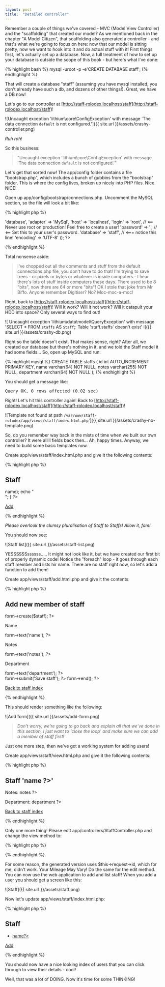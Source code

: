 ```yaml
---
layout: post
title:  "Detailed controller"
---
```


Remember a couple of things we've covered - MVC (Model View Controller) and the "scaffolding" that created our model? As we mentioned back in the chapter "A Model Citizen", that scaffolding also generated a controller - and that's what we're going to focus on here: now that our model is sitting pretty, now we want to hook into it and do actual stuff with it! First things first, let's actually set up a database. Now, a full treatment of how to set up your database is outside the scope of this book - but here's what I've done:

{% highlight bash %}
    mysql -uroot -p -e'CREATE DATABASE staff';
{% endhighlight %}

That will create a database "staff" (assuming you have mysql installed, you don't already have such a db, and dozens of other things!). Great, we have a DB now!

Let's go to our controller at [http://staff-rolodex.localhost/staff](http://staff-rolodex.localhost/staff)!

![Uncaught exception 'lithium\core\ConfigException' with message 'The data connection `default` is not configured.']({{ site.url }}/assets/crashy-controller.png)

_Ruh roh!_

So this business:

> "Uncaught exception 'lithium\core\ConfigException' with message 'The data connection `default` is not configured.'"

Let's get that sorted now! The app/config folder contains a file "bootstrap.php", which includes a bunch of gubbins from the "bootstrap" folder. This is where the config lives, broken up nicely into PHP files. Nice. NICE!

Open up app/config/bootstrap/connections.php. Uncomment the MySQL section, so the file will look a bit like:

{% highlight php %}
<?php
use lithium\data\Connections;
 Connections::add('default', array(
 	'type' => 'database',
 	'adapter' => 'MySql',
 	'host' => 'localhost',
 	'login' => 'root', // <== Never use root on production! Feel free to create a user!
 	'password' => '', // <== Set this to your user's password.
 	'database' => 'staff', // <=== notice this line!
 	'encoding' => 'UTF-8'
 ));
?>
{% endhighlight %}

Total nonsense aside:

> I've chopped out all the comments and stuff from the default connections.php file, you don't have to do that! I'm trying to save trees - or pixels or bytes or whatever is inside computers - I hear there's lots of stuff inside computers these days. There used to be 8 "bits", now there are 64 or more "bits"! OK I stole that joke from Mr Biffo. Anyone remember Digitiser? No? Moc-moc-a-moc!

Right, back to [http://staff-rolodex.localhost/staff](http://staff-rolodex.localhost/staff)! Will it work? Will it not work? Will it catapult your HDD into space? Only several ways to find out!

![ Uncaught exception 'lithium\data\model\QueryException' with message 'SELECT * FROM `staffs` AS `Staff`;: Table 'staff.staffs' doesn't exist' i]({{ site.url }}/assets/crashy-db.png)

Right so the table doesn't exist. That makes sense, right? After all, we created our database but there's nothing in it, and we told the Staff model it had some fields... So, open up MySQL and run:

{% highlight mysql %}
CREATE TABLE staffs (
    id int AUTO_INCREMENT PRIMARY KEY,
    name varchar(64) NOT NULL,
    notes varchar(255) NOT NULL,
    department varchar(64) NOT NULL
);
{% endhighlight %}

You should get a message like:

<pre>
Query OK, 0 rows affected (0.02 sec)
</pre>

Right! Let's hit this controller again! Back to [http://staff-rolodex.localhost/staff](http://staff-rolodex.localhost/staff)!

![Template not found at path `/var/www/staff-rolodex/app/views/staff/index.html.php`']({{ site.url }}/assets/crashy-no-template.png)

So, do you remember way back in the mists of time when we built our own controller? It were alllll fields back then... Ah, happy times. Anyway, we need to build some basic templates now.

Create app/views/staff/index.html.php and give it the following contents:

{% highlight php %}
<h2>Staff</h2>
<?php
foreach($staffs as $staff) {
    echo $h($staff->name);
    echo "<br/>";
}
?>
<p><a class="btn btn-large" href="<?= $this->url(array('Staff::add')); ?>">Add</a></p>
{% endhighlight %}

_Please overlook the clumsy pluralisation of Staff to Staffs! Allow it, fam!_

You should now see:

![Staff list]({{ site.url }}/assets/staff-list.png)

YESSSSSSssssss..... It might not look like it, but we have created our first bit of properly dynamic code! Notice the "foreach" loop - it goes through each staff member and lists hir name. There are no staff right now, so let's add a function to add them!

Create app/views/staff/add.html.php and give it the contents:

{% highlight php %}
<h2>Add new member of staff</h2>

<?= $this->form->create($staff); ?>
<label>Name</label>
<?= $this->form->text('name'); ?>
<label>Notes</label>
<?= $this->form->text('notes'); ?>
<label>Department</label>
<?= $this->form->text('department'); ?>
<br/>
<?= $this->form->submit('Save staff'); ?>
<?= $this->form->end(); ?>

<p><a class="btn btn-large" href="<?= $this->url(array('Staff::index')); ?>">Back to staff index</a></p>
{% endhighlight %}

This should render something like the following:

![Add form]({{ site.url }}/assets/add-form.png)

> _Don't worry, we're going to go back and explain all that we've done in this section, I just want to 'close the loop' and make sure we can add a member of staff first!_

Just one more step, then we've got a working system for adding users!

Create app/views/staff/view.html.php and give it the following contents:

{% highlight php %}
<h2>Staff '<?= $staff->name ?>'</h2>
<p> Notes: <?= $staff->notes ?></p>
<p> Department: <?= $staff->department ?></p>

<p><a class="btn btn-large" href="<?= $this->url(array('Staff::index')); ?>">Back to staff index</a></p>
{% endhighlight %}

Only one more thing! Please edit app/controllers/StaffController.php and change the view method to:

{% highlight php %}
<?php

// ...
	public function view($id) {
        $staff = Staff::first($id);
		return compact('staff');
	}
// ...
?>
{% endhighlight %}

For some reason, the generated version uses $this->request->id, which for me, didn't work. Your Mileage May Vary! Do the same for the edit method. You can now use the web application to add and list staff! When you add a user you should get a screen like this:

![Staff]({{ site.url }}/assets/staff.png)

Now let's update app/views/staff/index.html.php:

{% highlight php %}
<h2>Staff</h2>
<ul>
<?php
foreach($staffs as $staff) {
    ?><li><a href="<?=$this->url(array('Staff::view', 'args' => array($staff->id)));?>">
            <?=$staff->name?>
        </a></li><?php
}
?>
</ul>
<p><a class="btn btn-large" href="<?= $this->url(array('Staff::add')); ?>">Add</a></p>
{% endhighlight %}

You should now have a nice looking index of users that you can click through to view their details - cool!

Well, that was a lot of DOING. Now it's time for some THINKING!